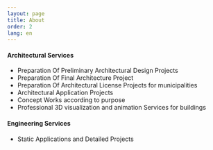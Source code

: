 ```yaml
---
layout: page
title: About
order: 2
lang: en
---
```


#### Architectural Services
- Preparation Of Preliminary Architectural Design Projects
- Preparation Of Final Architecture Project 
- Preparation Of Architectural License Projects for municipalities
- Architectural Application Projects
- Concept Works according to purpose
- Professional 3D visualization and animation Services for buildings

#### Engineering Services
- Static Applications and Detailed Projects
